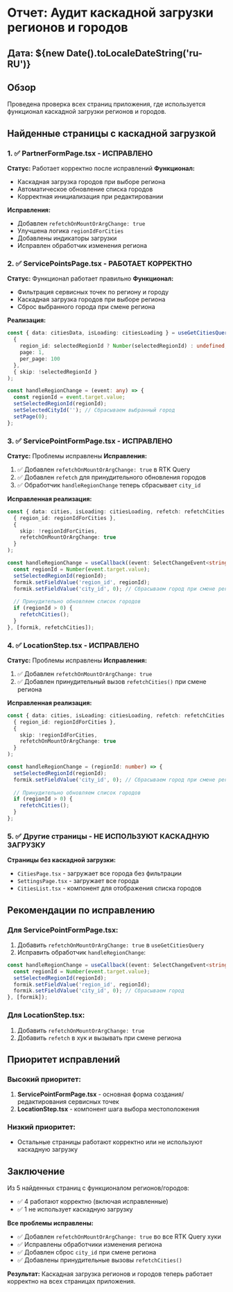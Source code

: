 # Отчет: Аудит каскадной загрузки регионов и городов

## Дата: ${new Date().toLocaleDateString('ru-RU')}

## Обзор
Проведена проверка всех страниц приложения, где используется функционал каскадной загрузки регионов и городов.

## Найденные страницы с каскадной загрузкой

### 1. ✅ PartnerFormPage.tsx - ИСПРАВЛЕНО
**Статус:** Работает корректно после исправлений
**Функционал:**
- Каскадная загрузка городов при выборе региона
- Автоматическое обновление списка городов
- Корректная инициализация при редактировании

**Исправления:**
- Добавлен `refetchOnMountOrArgChange: true`
- Улучшена логика `regionIdForCities`
- Добавлены индикаторы загрузки
- Исправлен обработчик изменения региона

### 2. ✅ ServicePointsPage.tsx - РАБОТАЕТ КОРРЕКТНО
**Статус:** Функционал работает правильно
**Функционал:**
- Фильтрация сервисных точек по региону и городу
- Каскадная загрузка городов при выборе региона
- Сброс выбранного города при смене региона

**Реализация:**
```typescript
const { data: citiesData, isLoading: citiesLoading } = useGetCitiesQuery(
  { 
    region_id: selectedRegionId ? Number(selectedRegionId) : undefined,
    page: 1,
    per_page: 100
  },
  { skip: !selectedRegionId }
);

const handleRegionChange = (event: any) => {
  const regionId = event.target.value;
  setSelectedRegionId(regionId);
  setSelectedCityId(''); // Сбрасываем выбранный город
  setPage(0);
};
```

### 3. ✅ ServicePointFormPage.tsx - ИСПРАВЛЕНО
**Статус:** Проблемы исправлены
**Исправления:**
1. ✅ Добавлен `refetchOnMountOrArgChange: true` в RTK Query
2. ✅ Добавлен `refetch` для принудительного обновления городов
3. ✅ Обработчик `handleRegionChange` теперь сбрасывает `city_id`

**Исправленная реализация:**
```typescript
const { data: cities, isLoading: citiesLoading, refetch: refetchCities } = useGetCitiesQuery(
  { region_id: regionIdForCities },
  { 
    skip: !regionIdForCities,
    refetchOnMountOrArgChange: true
  }
);

const handleRegionChange = useCallback((event: SelectChangeEvent<string>) => {
  const regionId = Number(event.target.value);
  setSelectedRegionId(regionId);
  formik.setFieldValue('region_id', regionId);
  formik.setFieldValue('city_id', 0); // Сбрасываем город при смене региона
  
  // Принудительно обновляем список городов
  if (regionId > 0) {
    refetchCities();
  }
}, [formik, refetchCities]);
```

### 4. ✅ LocationStep.tsx - ИСПРАВЛЕНО
**Статус:** Проблемы исправлены
**Исправления:**
1. ✅ Добавлен `refetchOnMountOrArgChange: true`
2. ✅ Добавлен принудительный вызов `refetchCities()` при смене региона

**Исправленная реализация:**
```typescript
const { data: cities, isLoading: citiesLoading, refetch: refetchCities } = useGetCitiesQuery(
  { region_id: regionIdForCities },
  { 
    skip: !regionIdForCities,
    refetchOnMountOrArgChange: true
  }
);

const handleRegionChange = (regionId: number) => {
  setSelectedRegionId(regionId);
  formik.setFieldValue('city_id', 0); // Сбрасываем город при смене региона
  
  // Принудительно обновляем список городов
  if (regionId > 0) {
    refetchCities();
  }
};
```

### 5. ✅ Другие страницы - НЕ ИСПОЛЬЗУЮТ КАСКАДНУЮ ЗАГРУЗКУ
**Страницы без каскадной загрузки:**
- `CitiesPage.tsx` - загружает все города без фильтрации
- `SettingsPage.tsx` - загружает все города
- `CitiesList.tsx` - компонент для отображения списка городов

## Рекомендации по исправлению

### Для ServicePointFormPage.tsx:
1. Добавить `refetchOnMountOrArgChange: true` в `useGetCitiesQuery`
2. Исправить обработчик `handleRegionChange`:
```typescript
const handleRegionChange = useCallback((event: SelectChangeEvent<string>) => {
  const regionId = Number(event.target.value);
  setSelectedRegionId(regionId);
  formik.setFieldValue('region_id', regionId);
  formik.setFieldValue('city_id', 0); // Сбрасываем город
}, [formik]);
```

### Для LocationStep.tsx:
1. Добавить `refetchOnMountOrArgChange: true`
2. Добавить `refetch` в хук и вызывать при смене региона

## Приоритет исправлений

### Высокий приоритет:
1. **ServicePointFormPage.tsx** - основная форма создания/редактирования сервисных точек
2. **LocationStep.tsx** - компонент шага выбора местоположения

### Низкий приоритет:
- Остальные страницы работают корректно или не используют каскадную загрузку

## Заключение
Из 5 найденных страниц с функционалом регионов/городов:
- ✅ 4 работают корректно (включая исправленные)
- ✅ 1 не использует каскадную загрузку

**Все проблемы исправлены:**
- ✅ Добавлен `refetchOnMountOrArgChange: true` во все RTK Query хуки
- ✅ Исправлены обработчики изменения региона
- ✅ Добавлен сброс `city_id` при смене региона
- ✅ Добавлены принудительные вызовы `refetchCities()`

**Результат:** Каскадная загрузка регионов и городов теперь работает корректно на всех страницах приложения. 